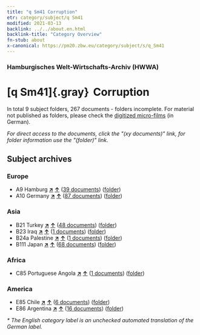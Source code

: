 ```yaml
---
title: "q Sm41 Corruption"
etr: category/subject/q Sm41
modified: 2021-03-13
backlink: ../../about.en.html
backlink-title: "Category Overview"
fn-stub: about
x-canonical: https://pm20.zbw.eu/category/subject/s/q_Sm41
---
```


### Hamburgisches Welt-Wirtschafts-Archiv (HWWA)
# [q Sm41]{.gray}&#8201; Corruption&#160; 





In total 9 subject folders, 267 documents - folders incomplete.
For material not published as folders, please check the [digitized micro-films](/film/h1_sh.de.html) (in German).

_For direct access to the documents, click the "(xy documents)" link, for folder information use the "(folder)" link._

## Subject archives



### Europe

- A9 Hamburg [**&nearr;**](../../../geo/i/140905/about.en.html "Hamburg (all folders)") [**&uarr;**](../../../geo/about.en.html#A9 "Country category system") (<a href="https://pm20.zbw.eu/dfgview/sh/140905,145992" title="about: Hamburg : Corruption" target="_blank">39 documents</a>) ([folder](../../../../folder/sh/1409xx/140905/1459xx/145992/about.en.html))
- A10 Germany [**&nearr;**](../../../geo/i/126128/about.en.html "Germany (all folders)") [**&uarr;**](../../../geo/about.en.html#A10 "Country category system") (<a href="https://pm20.zbw.eu/dfgview/sh/126128,145992" title="about: Germany : Corruption" target="_blank">87 documents</a>) ([folder](../../../../folder/sh/1261xx/126128/1459xx/145992/about.en.html))

### Asia

- B21 Turkey [**&nearr;**](../../../geo/i/141111/about.en.html "Turkey (all folders)") [**&uarr;**](../../../geo/about.en.html#B21 "Country category system") (<a href="https://pm20.zbw.eu/dfgview/sh/141111,145992" title="about: Turkey : Corruption" target="_blank">48 documents</a>) ([folder](../../../../folder/sh/1411xx/141111/1459xx/145992/about.en.html))
- B23 Iraq [**&nearr;**](../../../geo/i/141113/about.en.html "Iraq (all folders)") [**&uarr;**](../../../geo/about.en.html#B23 "Country category system") (<a href="https://pm20.zbw.eu/dfgview/sh/141113,145992" title="about: Iraq : Corruption" target="_blank">1 documents</a>) ([folder](../../../../folder/sh/1411xx/141113/1459xx/145992/about.en.html))
- B24a Palestine [**&nearr;**](../../../geo/i/141115/about.en.html "Palestine (all folders)") [**&uarr;**](../../../geo/about.en.html#B24a "Country category system") (<a href="https://pm20.zbw.eu/dfgview/sh/141115,145992" title="about: Palestine : Corruption" target="_blank">1 documents</a>) ([folder](../../../../folder/sh/1411xx/141115/1459xx/145992/about.en.html))
- B111 Japan [**&nearr;**](../../../geo/i/141272/about.en.html "Japan (all folders)") [**&uarr;**](../../../geo/about.en.html#B111 "Country category system") (<a href="https://pm20.zbw.eu/dfgview/sh/141272,145992" title="about: Japan : Corruption" target="_blank">68 documents</a>) ([folder](../../../../folder/sh/1412xx/141272/1459xx/145992/about.en.html))

### Africa

- C85 Portuguese Angola [**&nearr;**](../../../geo/i/141449/about.en.html "Portuguese Angola (all folders)") [**&uarr;**](../../../geo/about.en.html#C85 "Country category system") (<a href="https://pm20.zbw.eu/dfgview/sh/141449,145992" title="about: Portuguese Angola : Corruption" target="_blank">1 documents</a>) ([folder](../../../../folder/sh/1414xx/141449/1459xx/145992/about.en.html))

### America

- E85 Chile [**&nearr;**](../../../geo/i/141691/about.en.html "Chile (all folders)") [**&uarr;**](../../../geo/about.en.html#E85 "Country category system") (<a href="https://pm20.zbw.eu/dfgview/sh/141691,145992" title="about: Chile : Corruption" target="_blank">6 documents</a>) ([folder](../../../../folder/sh/1416xx/141691/1459xx/145992/about.en.html))
- E86 Argentina [**&nearr;**](../../../geo/i/141692/about.en.html "Argentina (all folders)") [**&uarr;**](../../../geo/about.en.html#E86 "Country category system") (<a href="https://pm20.zbw.eu/dfgview/sh/141692,145992" title="about: Argentina : Corruption" target="_blank">16 documents</a>) ([folder](../../../../folder/sh/1416xx/141692/1459xx/145992/about.en.html))


_* The English category label is an unchecked automated translation of the German label._

